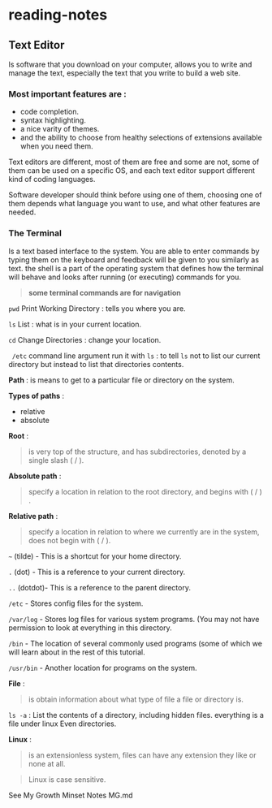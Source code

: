 # reading-notes

## **Text Editor** 
 Is software that you download on your computer, allows you to write and manage the text, especially the text that you write to build a web site.

### Most important features are :
 * code completion.
 * syntax highlighting.
 * a nice varity of themes.
 * and the ability to choose from healthy selections of extensions available when you need them.

Text editors are different, most of them are free and some are not, some of them can be used on a specific OS, and each text editor support different kind of coding languages.

Software developer should think before using one of them, choosing one of them depends what language you want to use, and what other features are needed.

### The Terminal 
Is a text based interface to the system. You are able to enter commands by typing them on the keyboard and feedback will be given to you similarly as text.
the shell is a part of the operating system that defines how the terminal will behave and looks after running (or executing) commands for you.

>**some terminal commands are for navigation**

```pwd``` Print Working Directory : tells you where you are.

```ls```  List : what is in your current location.

```cd``` Change Directories : change your location.

``` /etc``` command line argument run it with ```ls``` : to tell ```ls``` not to list our current directory but instead to list that directories contents.
 
 **Path** : is means to get to a particular file or directory on the system.

**Types of paths** : 
* relative 
* absolute

 **Root** :
  >is very top of the structure, and has subdirectories, denoted by a single slash ( / ).

 **Absolute path** : 
 >specify a location in relation to the root directory, and begins with ( / ) .

 **Relative path** : 
 >specify a location in relation to where we currently are in the system, does not begin with ( / ).

 ```~``` (tilde) - This is a shortcut for your home directory.

 ```.``` (dot) - This is a reference to your current directory.
 
 ```..``` (dotdot)- This is a reference to the parent directory.

 ```/etc``` - Stores config files for the system.

 ```/var/log``` - Stores log files for various system programs. (You may not have permission to look at everything in this directory. 
 
 ```/bin``` - The location of several commonly used programs (some of which we will learn about in the rest of this tutorial.
 
 ```/usr/bin``` - Another location for programs on the system.
 
 **File** : 
 >is obtain information about what type of file a file or directory is.
 
 ```ls -a``` : List the contents of a directory, including hidden files.
 everything is a file under linux Even directories.

 **Linux** :
 >is an extensionless system, files can have any extension they like or none at all.

 >Linux is case sensitive.

See My Growth Minset Notes  MG.md 


